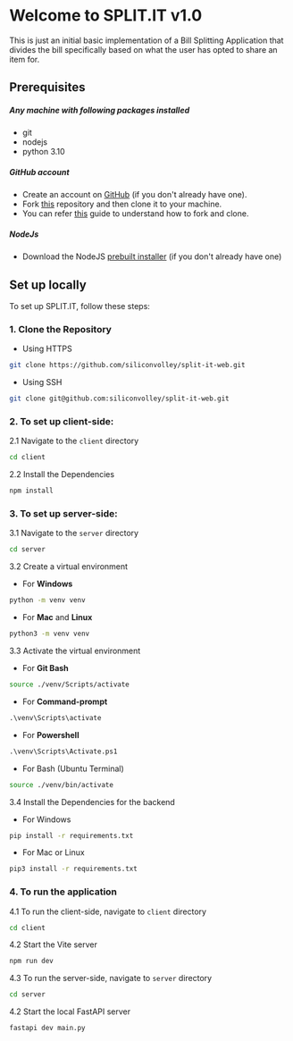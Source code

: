# Welcome to SPLIT.IT v1.0

This is just an initial basic implementation of a Bill Splitting Application that divides the bill specifically based on what the user has opted to share an item for.

## Prerequisites

##### Any machine with following packages installed
- git
- nodejs
- python 3.10

##### GitHub account
- Create an account on [GitHub](https://github.com/join) (if you don't already have one).
- Fork [this](https://github.com/UniCourt/Search-Workshop1) repository and then clone it to your machine.
- You can refer [this](https://docs.github.com/en/get-started/quickstart/fork-a-repo) guide to understand how to fork and clone.

##### NodeJs
- Download the NodeJS [prebuilt installer](https://nodejs.org/en/download/prebuilt-installer) (if you don't already have one)

## Set up locally

To set up SPLIT.IT, follow these steps:

### 1. Clone the Repository

- Using HTTPS

```bash
git clone https://github.com/siliconvolley/split-it-web.git
```

- Using SSH

```bash
git clone git@github.com:siliconvolley/split-it-web.git
```

### 2. To set up client-side:

2.1 Navigate to the `client` directory

```bash
cd client
```

2.2 Install the Dependencies

```bash
npm install
```

### 3. To set up server-side:

3.1 Navigate to the `server` directory

```bash
cd server
```

3.2 Create a virtual environment

- For **Windows**

```bash
python -m venv venv
```

- For **Mac** and **Linux**

```bash
python3 -m venv venv
```


3.3 Activate the virtual environment

- For **Git Bash**
```bash
source ./venv/Scripts/activate
```

- For **Command-prompt**
```cmd
.\venv\Scripts\activate
```

- For **Powershell**
```cmd
.\venv\Scripts\Activate.ps1
```

- For Bash (Ubuntu Terminal)
```bash
source ./venv/bin/activate
```

3.4 Install the Dependencies for the backend

- For Windows

```cmd
pip install -r requirements.txt
```

- For Mac or Linux

```bash
pip3 install -r requirements.txt
```

### 4. To run the application

4.1 To run the client-side, navigate to `client` directory

```bash
cd client
```

4.2 Start the Vite server

```bash
npm run dev
```

4.3 To run the server-side, navigate to `server` directory

```bash
cd server
```

4.2 Start the local FastAPI server

```bash
fastapi dev main.py
```
